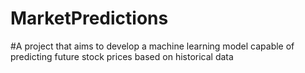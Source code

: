 # MarketPredictions
#A project that aims to develop a machine learning model capable of predicting future stock prices based on historical data
